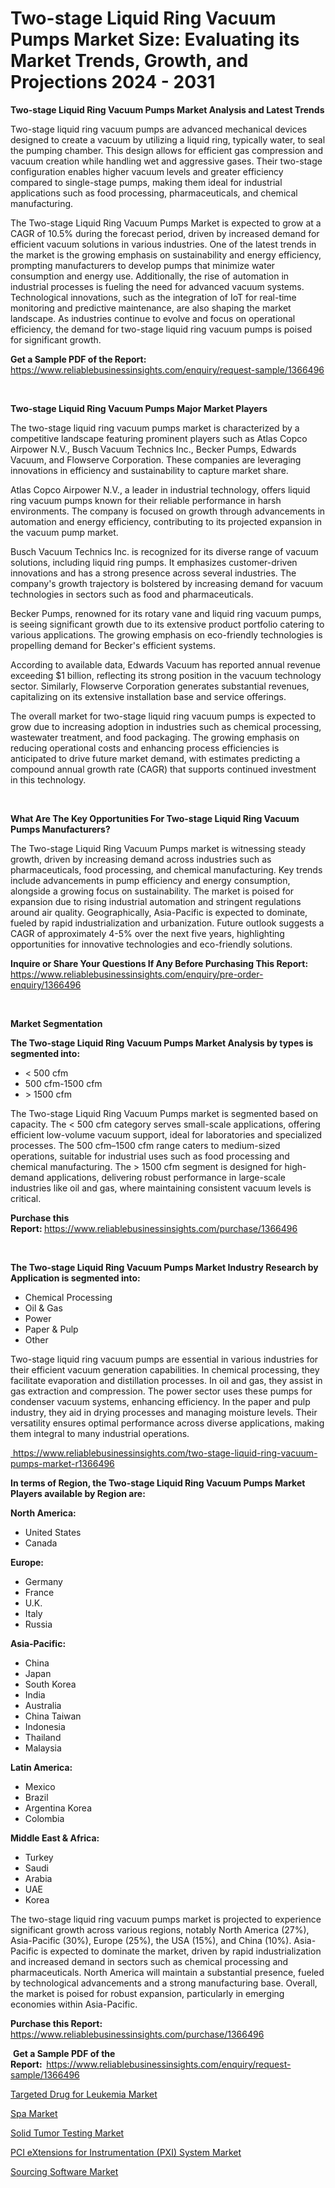 <p><h1>Two-stage Liquid Ring Vacuum Pumps Market Size: Evaluating its Market Trends, Growth, and Projections 2024 - 2031</h1></p><p><strong>Two-stage Liquid Ring Vacuum Pumps Market Analysis and Latest Trends</strong></p>
<p><p>Two-stage liquid ring vacuum pumps are advanced mechanical devices designed to create a vacuum by utilizing a liquid ring, typically water, to seal the pumping chamber. This design allows for efficient gas compression and vacuum creation while handling wet and aggressive gases. Their two-stage configuration enables higher vacuum levels and greater efficiency compared to single-stage pumps, making them ideal for industrial applications such as food processing, pharmaceuticals, and chemical manufacturing.</p><p>The Two-stage Liquid Ring Vacuum Pumps Market is expected to grow at a CAGR of 10.5% during the forecast period, driven by increased demand for efficient vacuum solutions in various industries. One of the latest trends in the market is the growing emphasis on sustainability and energy efficiency, prompting manufacturers to develop pumps that minimize water consumption and energy use. Additionally, the rise of automation in industrial processes is fueling the need for advanced vacuum systems. Technological innovations, such as the integration of IoT for real-time monitoring and predictive maintenance, are also shaping the market landscape. As industries continue to evolve and focus on operational efficiency, the demand for two-stage liquid ring vacuum pumps is poised for significant growth.</p></p>
<p><strong>Get a Sample PDF of the Report:&nbsp;</strong> <a href="https://www.reliablebusinessinsights.com/enquiry/request-sample/1366496?utm_campaign=39&utm_medium=2&utm_source=Github&utm_content=ia&utm_term=06122024&utm_id=two-stage-liquid-ring-vacuum-pumps">https://www.reliablebusinessinsights.com/enquiry/request-sample/1366496</a></p>
<p>&nbsp;</p>
<p><strong>Two-stage Liquid Ring Vacuum Pumps Major Market Players</strong></p>
<p><p>The two-stage liquid ring vacuum pumps market is characterized by a competitive landscape featuring prominent players such as Atlas Copco Airpower N.V., Busch Vacuum Technics Inc., Becker Pumps, Edwards Vacuum, and Flowserve Corporation. These companies are leveraging innovations in efficiency and sustainability to capture market share.</p><p>Atlas Copco Airpower N.V., a leader in industrial technology, offers liquid ring vacuum pumps known for their reliable performance in harsh environments. The company is focused on growth through advancements in automation and energy efficiency, contributing to its projected expansion in the vacuum pump market.</p><p>Busch Vacuum Technics Inc. is recognized for its diverse range of vacuum solutions, including liquid ring pumps. It emphasizes customer-driven innovations and has a strong presence across several industries. The company's growth trajectory is bolstered by increasing demand for vacuum technologies in sectors such as food and pharmaceuticals.</p><p>Becker Pumps, renowned for its rotary vane and liquid ring vacuum pumps, is seeing significant growth due to its extensive product portfolio catering to various applications. The growing emphasis on eco-friendly technologies is propelling demand for Becker's efficient systems.</p><p>According to available data, Edwards Vacuum has reported annual revenue exceeding $1 billion, reflecting its strong position in the vacuum technology sector. Similarly, Flowserve Corporation generates substantial revenues, capitalizing on its extensive installation base and service offerings. </p><p>The overall market for two-stage liquid ring vacuum pumps is expected to grow due to increasing adoption in industries such as chemical processing, wastewater treatment, and food packaging. The growing emphasis on reducing operational costs and enhancing process efficiencies is anticipated to drive future market demand, with estimates predicting a compound annual growth rate (CAGR) that supports continued investment in this technology.</p></p>
<p>&nbsp;</p>
<p><strong>What Are The Key Opportunities For Two-stage Liquid Ring Vacuum Pumps Manufacturers?</strong></p>
<p><p>The Two-stage Liquid Ring Vacuum Pumps market is witnessing steady growth, driven by increasing demand across industries such as pharmaceuticals, food processing, and chemical manufacturing. Key trends include advancements in pump efficiency and energy consumption, alongside a growing focus on sustainability. The market is poised for expansion due to rising industrial automation and stringent regulations around air quality. Geographically, Asia-Pacific is expected to dominate, fueled by rapid industrialization and urbanization. Future outlook suggests a CAGR of approximately 4-5% over the next five years, highlighting opportunities for innovative technologies and eco-friendly solutions.</p></p>
<p><strong>Inquire or Share Your Questions If Any Before Purchasing This Report:</strong> <a href="https://www.reliablebusinessinsights.com/enquiry/pre-order-enquiry/1366496?utm_campaign=39&utm_medium=2&utm_source=Github&utm_content=ia&utm_term=06122024&utm_id=two-stage-liquid-ring-vacuum-pumps">https://www.reliablebusinessinsights.com/enquiry/pre-order-enquiry/1366496</a></p>
<p>&nbsp;</p>
<p><strong>Market Segmentation</strong></p>
<p><strong>The Two-stage Liquid Ring Vacuum Pumps Market Analysis by types is segmented into:</strong></p>
<p><ul><li>< 500 cfm</li><li>500 cfm-1500 cfm</li><li>> 1500 cfm</li></ul></p>
<p><p>The Two-stage Liquid Ring Vacuum Pumps market is segmented based on capacity. The < 500 cfm category serves small-scale applications, offering efficient low-volume vacuum support, ideal for laboratories and specialized processes. The 500 cfm–1500 cfm range caters to medium-sized operations, suitable for industrial uses such as food processing and chemical manufacturing. The > 1500 cfm segment is designed for high-demand applications, delivering robust performance in large-scale industries like oil and gas, where maintaining consistent vacuum levels is critical.</p></p>
<p><strong>Purchase this Report:&nbsp;</strong><a href="https://www.reliablebusinessinsights.com/purchase/1366496?utm_campaign=39&utm_medium=2&utm_source=Github&utm_content=ia&utm_term=06122024&utm_id=two-stage-liquid-ring-vacuum-pumps">https://www.reliablebusinessinsights.com/purchase/1366496</a></p>
<p>&nbsp;</p>
<p><strong>The Two-stage Liquid Ring Vacuum Pumps Market Industry Research by Application is segmented into:</strong></p>
<p><ul><li>Chemical Processing</li><li>Oil & Gas</li><li>Power</li><li>Paper & Pulp</li><li>Other</li></ul></p>
<p><p>Two-stage liquid ring vacuum pumps are essential in various industries for their efficient vacuum generation capabilities. In chemical processing, they facilitate evaporation and distillation processes. In oil and gas, they assist in gas extraction and compression. The power sector uses these pumps for condenser vacuum systems, enhancing efficiency. In the paper and pulp industry, they aid in drying processes and managing moisture levels. Their versatility ensures optimal performance across diverse applications, making them integral to many industrial operations.</p></p>
<p><a href="https://www.reliablebusinessinsights.com/two-stage-liquid-ring-vacuum-pumps-market-r1366496?utm_campaign=39&utm_medium=2&utm_source=Github&utm_content=ia&utm_term=06122024&utm_id=two-stage-liquid-ring-vacuum-pumps">&nbsp;https://www.reliablebusinessinsights.com/two-stage-liquid-ring-vacuum-pumps-market-r1366496</a></p>
<p><strong>In terms of Region, the Two-stage Liquid Ring Vacuum Pumps Market Players available by Region are:</strong></p>
<p>
    <p> <strong> North America: </strong>
        <ul>
            <li>United States</li>
            <li>Canada</li>
        </ul>
        </p> 
    <p> <strong> Europe: </strong>
        <ul>
            <li>Germany</li>
            <li>France</li>
            <li>U.K.</li>
            <li>Italy</li>
            <li>Russia</li>
        </ul>
        </p> 
    <p> <strong> Asia-Pacific: </strong>
        <ul>
            <li>China</li>
            <li>Japan</li>
            <li>South Korea</li>
            <li>India</li>
            <li>Australia</li>
            <li>China Taiwan</li>
            <li>Indonesia</li>
            <li>Thailand</li>
            <li>Malaysia</li>
        </ul>
        </p> 
    <p> <strong> Latin America: </strong>
        <ul>
            <li>Mexico</li>
            <li>Brazil</li>
            <li>Argentina Korea</li>
            <li>Colombia</li>
        </ul>
        </p> 
    <p> <strong> Middle East & Africa: </strong>
        <ul>
            <li>Turkey</li>
            <li>Saudi</li>
            <li>Arabia</li>
            <li>UAE</li>
            <li>Korea</li>
        </ul>
    </p>
    </p>
<p><p>The two-stage liquid ring vacuum pumps market is projected to experience significant growth across various regions, notably North America (27%), Asia-Pacific (30%), Europe (25%), the USA (15%), and China (10%). Asia-Pacific is expected to dominate the market, driven by rapid industrialization and increased demand in sectors such as chemical processing and pharmaceuticals. North America will maintain a substantial presence, fueled by technological advancements and a strong manufacturing base. Overall, the market is poised for robust expansion, particularly in emerging economies within Asia-Pacific.</p></p>
<p><strong>Purchase this Report: </strong><a href="https://www.reliablebusinessinsights.com/purchase/1366496?utm_campaign=39&utm_medium=2&utm_source=Github&utm_content=ia&utm_term=06122024&utm_id=two-stage-liquid-ring-vacuum-pumps">https://www.reliablebusinessinsights.com/purchase/1366496</a></p>
<p>&nbsp;<strong>Get a Sample PDF of the Report:&nbsp;&nbsp;</strong><a href="https://www.reliablebusinessinsights.com/enquiry/request-sample/1366496?utm_campaign=39&utm_medium=2&utm_source=Github&utm_content=ia&utm_term=06122024&utm_id=two-stage-liquid-ring-vacuum-pumps">https://www.reliablebusinessinsights.com/enquiry/request-sample/1366496</a></p>
<p><strong></strong></p>
<p><p><a href="https://issuu.com/reportprime-2/docs/targeted-drug-for-leukemia-market-size-2030.pptx?utm_campaign=39&utm_medium=2&utm_source=Github&utm_content=ia&utm_term=06122024&utm_id=two-stage-liquid-ring-vacuum-pumps">Targeted Drug for Leukemia Market</a></p><p><a href="https://www.linkedin.com/pulse/industry-analysis-competitive-strategies-spa-market-1pgne?utm_campaign=39&utm_medium=2&utm_source=Github&utm_content=ia&utm_term=06122024&utm_id=two-stage-liquid-ring-vacuum-pumps">Spa Market</a></p><p><a href="https://www.linkedin.com/pulse/global-solid-tumor-testing-market-analysis-2024-2031-average-xcaje?utm_campaign=39&utm_medium=2&utm_source=Github&utm_content=ia&utm_term=06122024&utm_id=two-stage-liquid-ring-vacuum-pumps">Solid Tumor Testing Market</a></p><p><a href="https://issuu.com/reportprime-2/docs/pci-extensions-for-instrumentation-pxi-system-mark?utm_campaign=39&utm_medium=2&utm_source=Github&utm_content=ia&utm_term=06122024&utm_id=two-stage-liquid-ring-vacuum-pumps">PCI eXtensions for Instrumentation (PXI) System Market</a></p><p><a href="https://www.linkedin.com/pulse/compreh-proposis-fbaif?utm_campaign=39&utm_medium=2&utm_source=Github&utm_content=ia&utm_term=06122024&utm_id=two-stage-liquid-ring-vacuum-pumps">Sourcing Software Market</a></p></p>